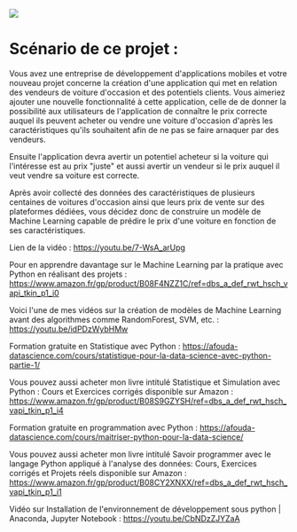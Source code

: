 
![](https://user-images.githubusercontent.com/50743783/221586102-dcd5dc84-1b28-4917-9a4b-62be94a81824.png)

# Scénario de ce projet :

Vous avez une entreprise de développement d'applications mobiles et votre nouveau projet concerne la création d'une application qui met en relation des vendeurs de voiture d'occasion et des potentiels clients. Vous aimeriez ajouter une nouvelle fonctionnalité à cette application, celle de de donner la possibilité aux utilisateurs de l'application de connaître le prix correcte auquel ils peuvent acheter ou vendre une voiture d'occasion d'après les caractéristiques qu'ils souhaitent afin de ne pas se faire arnaquer par des vendeurs.

Ensuite l'application devra avertir un potentiel acheteur si la voiture qui l'intéresse est au prix "juste" et aussi avertir un vendeur si le prix auquel il veut vendre sa voiture est correcte.

Après avoir collecté des données des caractéristiques de plusieurs centaines de voitures d'occasion ainsi que leurs prix de vente sur des plateformes dédiées, vous décidez donc de construire un modèle de Machine Learning capable de prédire le prix d'une voiture en fonction de ses caractéristiques.

Lien de la vidéo : https://youtu.be/7-WsA_arUpg

Pour en apprendre davantage sur le Machine Learning par la pratique avec Python en réalisant des projets : https://www.amazon.fr/gp/product/B08F4NZZ1C/ref=dbs_a_def_rwt_hsch_vapi_tkin_p1_i0

Voici l'une de mes vidéos sur la création de modèles de Machine Learning avant des algorithmes comme RandomForest, SVM, etc. : https://youtu.be/idPDzWybHMw

Formation gratuite en Statistique avec Python : https://afouda-datascience.com/cours/statistique-pour-la-data-science-avec-python-partie-1/

Vous pouvez aussi acheter mon livre intitulé Statistique et Simulation avec Python : Cours et Exercices corrigés disponible sur Amazon : https://www.amazon.fr/gp/product/B08S9GZYSH/ref=dbs_a_def_rwt_hsch_vapi_tkin_p1_i4

Formation gratuite en programmation avec Python : https://afouda-datascience.com/cours/maitriser-python-pour-la-data-science/

Vous pouvez aussi acheter mon livre intitulé Savoir programmer avec le langage Python appliqué à l'analyse des données: Cours, Exercices corrigés et Projets réels disponible sur Amazon : https://www.amazon.fr/gp/product/B08CY2XNXX/ref=dbs_a_def_rwt_hsch_vapi_tkin_p1_i1

Vidéo sur  Installation de l'environnement de développement sous python | Anaconda, Jupyter Notebook : https://youtu.be/CbNDzZJYZaA
